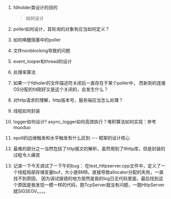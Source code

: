 1. fdholder类设计的目的
   > 如何设计
2. poller如何设计，其轮询的对象有应当如何定义？
3. 如何唤醒阻塞中的poller
4. 文件nonblocking导致的问题
5. event_looper和thread的设计
6. 处理率算法
7. 如果一个fdholer的文件描述符关闭后一直存在于某个poller中， 而新到的连接OS分配的fd刚好又是这个关闭的，会发生什么？
8. 对http请求的理解，http版本号，服务端应当怎么处理？
9. 线程如何封装
10. logger如何设计? async_logger如何高效执行？堆积算法如何实现：参考muoduo
11. epoll的边缘触发和水平触发有什么区别 --- 框架的设计核心
12. 最难的部分之一当然包括了http报文的解析，虽然用到了llhttp库，但是封装的过程令人痛苦

13. 记录一下今天调试了一下午的bug： 在test_httpserver.cpp文件中，定义了一个线程局部存储变量buf，大小是8MB，直接导致allocator分配的失败，一直找不到原因，
    因为调试报错的地方居然是我的log日志代码里面，最后找到这个原因是我发现一模一样的代码，跑TcpServer就没有问题，一跑HttpServer 就SIGSEGV。。。。

